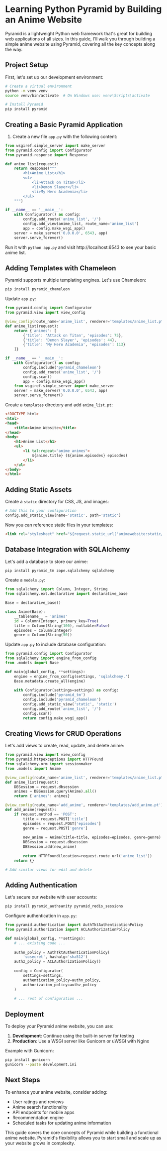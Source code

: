 # Learning Python Pyramid by Building an Anime Website

Pyramid is a lightweight Python web framework that's great for building web applications of all sizes. In this guide, I'll walk you through building a simple anime website using Pyramid, covering all the key concepts along the way.

## Project Setup

First, let's set up our development environment:

```bash
# Create a virtual environment
python -m venv venv
source venv/bin/activate  # On Windows use: venv\Scripts\activate

# Install Pyramid
pip install pyramid
```

## Creating a Basic Pyramid Application

1. Create a new file `app.py` with the following content:

```python
from wsgiref.simple_server import make_server
from pyramid.config import Configurator
from pyramid.response import Response

def anime_list(request):
    return Response("""
        <h1>Anime List</h1>
        <ul>
            <li>Attack on Titan</li>
            <li>Demon Slayer</li>
            <li>My Hero Academia</li>
        </ul>
    """)

if __name__ == '__main__':
    with Configurator() as config:
        config.add_route('anime_list', '/')
        config.add_view(anime_list, route_name='anime_list')
        app = config.make_wsgi_app()
    server = make_server('0.0.0.0', 6543, app)
    server.serve_forever()
```

Run it with `python app.py` and visit http://localhost:6543 to see your basic anime list.

## Adding Templates with Chameleon

Pyramid supports multiple templating engines. Let's use Chameleon:

```bash
pip install pyramid_chameleon
```

Update `app.py`:

```python
from pyramid.config import Configurator
from pyramid.view import view_config

@view_config(route_name='anime_list', renderer='templates/anime_list.pt')
def anime_list(request):
    return {'animes': [
        {'title': 'Attack on Titan', 'episodes': 75},
        {'title': 'Demon Slayer', 'episodes': 44},
        {'title': 'My Hero Academia', 'episodes': 113}
    ]}

if __name__ == '__main__':
    with Configurator() as config:
        config.include('pyramid_chameleon')
        config.add_route('anime_list', '/')
        config.scan()
        app = config.make_wsgi_app()
    from wsgiref.simple_server import make_server
    server = make_server('0.0.0.0', 6543, app)
    server.serve_forever()
```

Create a `templates` directory and add `anime_list.pt`:

```html
<!DOCTYPE html>
<html>
<head>
    <title>Anime Website</title>
</head>
<body>
    <h1>Anime List</h1>
    <ul>
        <li tal:repeat="anime animes">
            ${anime.title} (${anime.episodes} episodes)
        </li>
    </ul>
</body>
</html>
```

## Adding Static Assets

Create a `static` directory for CSS, JS, and images:

```python
# Add this to your configuration
config.add_static_view(name='static', path='static')
```

Now you can reference static files in your templates:

```html
<link rel="stylesheet" href="${request.static_url('animewebsite:static/style.css')}">
```

## Database Integration with SQLAlchemy

Let's add a database to store our anime:

```bash
pip install pyramid_tm zope.sqlalchemy sqlalchemy
```

Create a `models.py`:

```python
from sqlalchemy import Column, Integer, String
from sqlalchemy.ext.declarative import declarative_base

Base = declarative_base()

class Anime(Base):
    __tablename__ = 'animes'
    id = Column(Integer, primary_key=True)
    title = Column(String(100), nullable=False)
    episodes = Column(Integer)
    genre = Column(String(50))
```

Update `app.py` to include database configuration:

```python
from pyramid.config import Configurator
from sqlalchemy import engine_from_config
from .models import Base

def main(global_config, **settings):
    engine = engine_from_config(settings, 'sqlalchemy.')
    Base.metadata.create_all(engine)
    
    with Configurator(settings=settings) as config:
        config.include('pyramid_tm')
        config.include('pyramid_chameleon')
        config.add_static_view('static', 'static')
        config.add_route('anime_list', '/')
        config.scan()
        return config.make_wsgi_app()
```

## Creating Views for CRUD Operations

Let's add views to create, read, update, and delete anime:

```python
from pyramid.view import view_config
from pyramid.httpexceptions import HTTPFound
from sqlalchemy.orm import sessionmaker
from .models import Anime

@view_config(route_name='anime_list', renderer='templates/anime_list.pt')
def anime_list(request):
    DBSession = request.dbsession
    animes = DBSession.query(Anime).all()
    return {'animes': animes}

@view_config(route_name='add_anime', renderer='templates/add_anime.pt')
def add_anime(request):
    if request.method == 'POST':
        title = request.POST['title']
        episodes = request.POST['episodes']
        genre = request.POST['genre']
        
        new_anime = Anime(title=title, episodes=episodes, genre=genre)
        DBSession = request.dbsession
        DBSession.add(new_anime)
        
        return HTTPFound(location=request.route_url('anime_list'))
    return {}

# Add similar views for edit and delete
```

## Adding Authentication

Let's secure our website with user accounts:

```bash
pip install pyramid_authsanity pyramid_redis_sessions
```

Configure authentication in `app.py`:

```python
from pyramid.authentication import AuthTktAuthenticationPolicy
from pyramid.authorization import ACLAuthorizationPolicy

def main(global_config, **settings):
    # ... existing code ...
    
    authn_policy = AuthTktAuthenticationPolicy(
        'sosecret', hashalg='sha512')
    authz_policy = ACLAuthorizationPolicy()
    
    config = Configurator(
        settings=settings,
        authentication_policy=authn_policy,
        authorization_policy=authz_policy
    )
    
    # ... rest of configuration ...
```

## Deployment

To deploy your Pyramid anime website, you can use:

1. **Development**: Continue using the built-in server for testing
2. **Production**: Use a WSGI server like Gunicorn or uWSGI with Nginx

Example with Gunicorn:
```bash
pip install gunicorn
gunicorn --paste development.ini
```

## Next Steps

To enhance your anime website, consider adding:
- User ratings and reviews
- Anime search functionality
- API endpoints for mobile apps
- Recommendation engine
- Scheduled tasks for updating anime information

This guide covers the core concepts of Pyramid while building a functional anime website. Pyramid's flexibility allows you to start small and scale up as your website grows in complexity.
